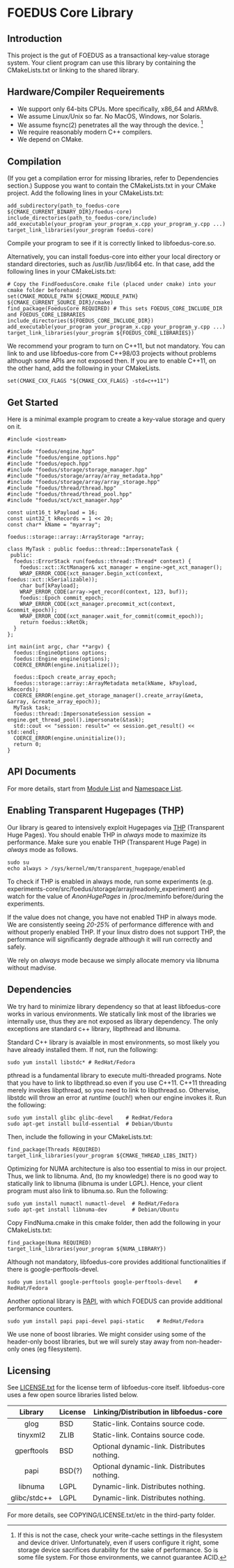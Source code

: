 FOEDUS Core Library
=================================

Introduction
--------
This project is the gut of FOEDUS as a transactional key-value storage system.
Your client program can use this library by containing the CMakeLists.txt or linking to the shared
library.


Hardware/Compiler Requeirements
--------

* We support only 64-bits CPUs. More specifically, x86_64 and ARMv8.
* We assume Linux/Unix so far. No MacOS, Windows, nor Solaris.
* We assume fsync(2) penetrates all the way through the device. [^1]
* We require reasonably modern C++ compilers.
* We depend on CMake.

[^1]: If this is not the case, check your write-cache settings in the filesystem and device driver.
Unfortunately, even if users configure it right, some storage device sacrifices durability for the
sake of performance. So is some file system. For those environments, we cannot guarantee ACID.


Compilation
--------
(If you get a compilation error for missing libraries, refer to Dependencies section.)
Suppose you want to contain the CMakeLists.txt in your CMake project.
Add the following lines in your CMakeLists.txt:

    add_subdirectory(path_to_foedus-core ${CMAKE_CURRENT_BINARY_DIR}/foedus-core)
    include_directories(path_to_foedus-core/include)
    add_executable(your_program your_program_x.cpp your_program_y.cpp ...)
    target_link_libraries(your_program foedus-core)

Compile your program to see if it is correctly linked to libfoedus-core.so.

Alternatively, you can install foedus-core into either your local directory or standard directories,
such as /usr/lib /usr/lib64 etc. In that case, add the following lines in your CMakeLists.txt:

    # Copy the FindFoedusCore.cmake file (placed under cmake) into your cmake folder beforehand:
    set(CMAKE_MODULE_PATH ${CMAKE_MODULE_PATH} ${CMAKE_CURRENT_SOURCE_DIR}/cmake)
    find_package(FoedusCore REQUIRED) # This sets FOEDUS_CORE_INCLUDE_DIR and FOEDUS_CORE_LIBRARIES
    include_directories(${FOEDUS_CORE_INCLUDE_DIR})
    add_executable(your_program your_program_x.cpp your_program_y.cpp ...)
    target_link_libraries(your_program ${FOEDUS_CORE_LIBRARIES})

We recommend your program to turn on C++11, but not mandatory. You can link to and use
libfoedus-core from C++98/03 projects without problems although some APIs are not exposed then.
If you are to enable C++11, on the other hand, add the following in your CMakeLists.

    set(CMAKE_CXX_FLAGS "${CMAKE_CXX_FLAGS} -std=c++11")


Get Started
-----------
Here is a minimal example program to create a key-value storage and query on it.

    #include <iostream>

    #include "foedus/engine.hpp"
    #include "foedus/engine_options.hpp"
    #include "foedus/epoch.hpp"
    #include "foedus/storage/storage_manager.hpp"
    #include "foedus/storage/array/array_metadata.hpp"
    #include "foedus/storage/array/array_storage.hpp"
    #include "foedus/thread/thread.hpp"
    #include "foedus/thread/thread_pool.hpp"
    #include "foedus/xct/xct_manager.hpp"

    const uint16_t kPayload = 16;
    const uint32_t kRecords = 1 << 20;
    const char* kName = "myarray";

    foedus::storage::array::ArrayStorage *array;

    class MyTask : public foedus::thread::ImpersonateTask {
     public:
      foedus::ErrorStack run(foedus::thread::Thread* context) {
        foedus::xct::XctManager& xct_manager = engine->get_xct_manager();
        WRAP_ERROR_CODE(xct_manager.begin_xct(context, foedus::xct::kSerializable));
        char buf[kPayload];
        WRAP_ERROR_CODE(array->get_record(context, 123, buf));
        foedus::Epoch commit_epoch;
        WRAP_ERROR_CODE(xct_manager.precommit_xct(context, &commit_epoch));
        WRAP_ERROR_CODE(xct_manager.wait_for_commit(commit_epoch));
        return foedus::kRetOk;
      }
    };

    int main(int argc, char **argv) {
      foedus::EngineOptions options;
      foedus::Engine engine(options);
      COERCE_ERROR(engine.initialize());

      foedus::Epoch create_array_epoch;
      foedus::storage::array::ArrayMetadata meta(kName, kPayload, kRecords);
      COERCE_ERROR(engine.get_storage_manager().create_array(&meta, &array, &create_array_epoch));
      MyTask task;
      foedus::thread::ImpersonateSession session = engine.get_thread_pool().impersonate(&task);
      std::cout << "session: result=" << session.get_result() << std::endl;
      COERCE_ERROR(engine.uninitialize());
      return 0;
    }


API Documents
-----------
For more details, start from <a href="modules.html">Module List</a> and
<a href="namespaces.html">Namespace List</a>.


Enabling Transparent Hugepages (THP)
--------
Our library is geared to intensively exploit Hugepages via
[THP](https://access.redhat.com/site/documentation/en-US/Red_Hat_Enterprise_Linux/6/html/Performance_Tuning_Guide/s-memory-transhuge.html)
(Transparent Huge Pages).
You should enable THP in *always* mode to maximize its performance.
Make sure you enable THP (Transparent Huge Page) in *always* mode as follows.

    sudo su
    echo always > /sys/kernel/mm/transparent_hugepage/enabled

To check if THP is enabled in always mode, run some experiments
(e.g. experiments-core/src/foedus/storage/array/readonly_experiment)
and watch for the value of *AnonHugePages* in /proc/meminfo before/during the experiments.

If the value does not change, you have not enabled THP in always mode.
We are consistently seeing *20-25%* of performance difference with and without properly enabled THP.
If your linux distro does not support THP, the performance will significantly degrade although
it will run correctly and safely.

We rely on *always* mode because we simply allocate memory via libnuma without madvise.

Dependencies
-----------
We try hard to minimize library dependency so that at least libfoedus-core works in various
environments. We statically link most of the libraries we internally use, thus they are not
exposed as library dependency. The only exceptions are standard c++ library, libpthread and libnuma.

Standard C++ library is avaialble in most environments, so most likely you have already installed
them. If not, run the following:

    sudo yum install libstdc* # RedHat/Fedora

pthread is a fundamental library to execute multi-threaded programs.
Note that you have to link to libpthread.so even if you use C++11. C++11 threading merely invokes
libpthread, so you need to link to libpthread.so. Otherwise, libstdc will throw an error
at *runtime* (ouch!) when our engine invokes it. Run the following:

    sudo yum install glibc glibc-devel    # RedHat/Fedora
    sudo apt-get install build-essential  # Debian/Ubuntu

Then, include the following in your CMakeLists.txt:

    find_package(Threads REQUIRED)
    target_link_libraries(your_program ${CMAKE_THREAD_LIBS_INIT})

Optimizing for NUMA architecture is also too essential to miss in our project.
Thus, we link to libnuma. And, (to my knowledge) there is no good way to statically link to
libnuma (libnuma is under LGPL). Hence, your client program must also link to libnuma.so.
Run the following:

    sudo yum install numactl numactl-devel  # RedHat/Fedora
    sudo apt-get install libnuma-dev        # Debian/Ubuntu

Copy FindNuma.cmake in this cmake folder, then add the following in your CMakeLists.txt:

    find_package(Numa REQUIRED)
    target_link_libraries(your_program ${NUMA_LIBRARY})

Although not mandatory, libfoedus-core provides additional functionalities if there is
google-perftools-devel.

    sudo yum install google-perftools google-perftools-devel    # RedHat/Fedora

Another optional library is [PAPI](http://icl.cs.utk.edu/trac/papi/), with which FOEDUS can provide
additional performance counters.

    sudo yum install papi papi-devel papi-static    # RedHat/Fedora

We use none of boost libraries. We might consider using some of the header-only boost libraries,
but we will surely stay away from non-header-only ones (eg filesystem).

Licensing
--------
See [LICENSE.txt](LICENSE.txt) for the license term of libfoedus-core itself.
libfoedus-core uses a few open source libraries listed below.

|    Library   | License |    Linking/Distribution in libfoedus-core    |
|:------------:|---------|----------------------------------------------|
| glog         | BSD     | Static-link. Contains source code.           |
| tinyxml2     | ZLIB    | Static-link. Contains source code.           |
| gperftools   | BSD     | Optional dynamic-link. Distributes nothing.  |
| papi         | BSD(?)  | Optional dynamic-link. Distributes nothing.  |
| libnuma      | LGPL    | Dynamic-link. Distributes nothing.           |
| glibc/stdc++ | LGPL    | Dynamic-link. Distributes nothing.           |

For more details, see COPYING/LICENSE.txt/etc in the third-party folder.
